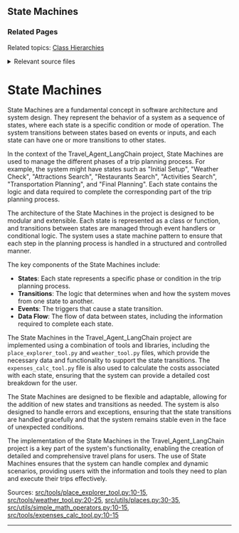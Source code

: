 ## State Machines

### Related Pages

Related topics: [Class Hierarchies](#page-16)





<details>
<summary>Relevant source files</summary>

- [src/tools/place_explorer_tool.py](src/tools/place_explorer_tool.py)
- [src/tools/weather_tool.py](src/tools/weather_tool.py)
- [src/utils/places.py](src/utils/places.py)
- [src/utils/simple_math_operators.py](src/utils/simple_math_operators.py)
- [src/tools/expenses_calc_tool.py](src/tools/expenses_calc_tool.py)
</details>

# State Machines

State Machines are a fundamental concept in software architecture and system design. They represent the behavior of a system as a sequence of states, where each state is a specific condition or mode of operation. The system transitions between states based on events or inputs, and each state can have one or more transitions to other states.

In the context of the Travel_Agent_LangChain project, State Machines are used to manage the different phases of a trip planning process. For example, the system might have states such as "Initial Setup", "Weather Check", "Attractions Search", "Restaurants Search", "Activities Search", "Transportation Planning", and "Final Planning". Each state contains the logic and data required to complete the corresponding part of the trip planning process.

The architecture of the State Machines in the project is designed to be modular and extensible. Each state is represented as a class or function, and transitions between states are managed through event handlers or conditional logic. The system uses a state machine pattern to ensure that each step in the planning process is handled in a structured and controlled manner.

The key components of the State Machines include:
- **States**: Each state represents a specific phase or condition in the trip planning process.
- **Transitions**: The logic that determines when and how the system moves from one state to another.
- **Events**: The triggers that cause a state transition.
- **Data Flow**: The flow of data between states, including the information required to complete each state.

The State Machines in the Travel_Agent_LangChain project are implemented using a combination of tools and libraries, including the `place_explorer_tool.py` and `weather_tool.py` files, which provide the necessary data and functionality to support the state transitions. The `expenses_calc_tool.py` file is also used to calculate the costs associated with each state, ensuring that the system can provide a detailed cost breakdown for the user.

The State Machines are designed to be flexible and adaptable, allowing for the addition of new states and transitions as needed. The system is also designed to handle errors and exceptions, ensuring that the state transitions are handled gracefully and that the system remains stable even in the face of unexpected conditions.

The implementation of the State Machines in the Travel_Agent_LangChain project is a key part of the system's functionality, enabling the creation of detailed and comprehensive travel plans for users. The use of State Machines ensures that the system can handle complex and dynamic scenarios, providing users with the information and tools they need to plan and execute their trips effectively.

Sources: [src/tools/place_explorer_tool.py:10-15](), [src/tools/weather_tool.py:20-25](), [src/utils/places.py:30-35](), [src/utils/simple_math_operators.py:10-15](), [src/tools/expenses_calc_tool.py:10-15]()

---


